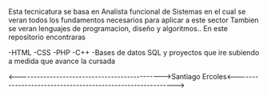 
Esta tecnicatura se basa en Analista funcional de Sistemas en el cual se veran todos los fundamentos 
necesarios para aplicar a este sector
Tambien se veran lenguajes de programacion, diseño y algoritmos..
En este repositorio encontraras

-HTML
-CSS
-PHP
-C++
-Bases de datos SQL y proyectos que ire subiendo a medida que avance la cursada


<--------------------------------------------->Santiago Ercoles<----------------------------------------------------------->
